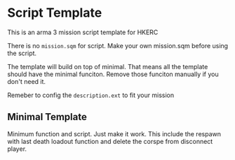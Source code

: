 # Script Template

This is an arma 3 mission script template for HKERC

There is no `mission.sqm` for script. Make your own mission.sqm before using the script.

The template will build on top of minimal. That means all the template should have the minimal funciton. Remove those funciton manually if you don't need it.

Remeber to config the `description.ext` to fit your mission 

## Minimal Template

Minimum function and script. Just make it work. This include the respawn with last death loadout function and delete the corspe from disconnect player.
